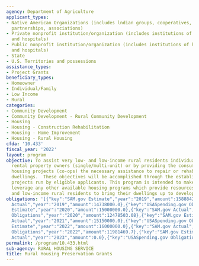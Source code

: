 ```yaml
---
agency: Department of Agriculture
applicant_types:
- Native American Organizations (includes lndian groups, cooperatives, corporations,
  partnerships, associations)
- Private nonprofit institution/organization (includes institutions of higher education
  and hospitals)
- Public nonprofit institution/organization (includes institutions of higher education
  and hospitals)
- State
- U.S. Territories and possessions
assistance_types:
- Project Grants
beneficiary_types:
- Homeowner
- Individual/Family
- Low Income
- Rural
categories:
- Community Development
- Community Development - Rural Community Development
- Housing
- Housing - Construction Rehabilitation
- Housing - Home Improvement
- Housing - Rural Housing
cfda: '10.433'
fiscal_year: '2022'
layout: program
objective: To assist very low- and low-income rural residents individual homeowners,
  rental property owners (single/multi-unit) or by providing the consumer cooperative
  housing projects (co-ops) the necessary assistance to repair or rehabilitate their
  dwellings.  These objectives will be accomplished through the establishment of repair/rehabilitation,
  projects run by eligible applicants. This program is intended to make use of and
  leverage any other available housing programs which provide resources to very low
  and low-income rural residents to bring their dwellings up to development standards.
obligations: '[{"key":"SAM.gov Estimate","year":"2019","amount":15888420.72},{"key":"SAM.gov
  Actual","year":"2019","amount":14738000.0},{"key":"USASpending.gov Obligations","year":"2019","amount":11416295.85},{"key":"SAM.gov
  Estimate","year":"2020","amount":15000000.0},{"key":"SAM.gov Actual","year":"2020","amount":15000000.0},{"key":"USASpending.gov
  Obligations","year":"2020","amount":12478503.08},{"key":"SAM.gov Estimate","year":"2021","amount":15150000.0},{"key":"SAM.gov
  Actual","year":"2021","amount":15150000.0},{"key":"USASpending.gov Obligations","year":"2021","amount":-155435.54},{"key":"SAM.gov
  Estimate","year":"2022","amount":16000000.0},{"key":"SAM.gov Actual","year":"2022","amount":16000000.0},{"key":"USASpending.gov
  Obligations","year":"2022","amount":11981469.7},{"key":"SAM.gov Estimate","year":"2023","amount":15999999.0},{"key":"SAM.gov
  Actual","year":"2023","amount":0.0},{"key":"USASpending.gov Obligations","year":"2023","amount":-554230.67}]'
permalink: /program/10.433.html
sub-agency: RURAL HOUSING SERVICE
title: Rural Housing Preservation Grants
---
```

